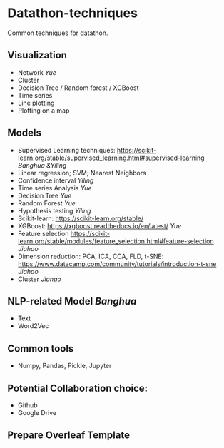 # Datathon-techniques
Common techniques for datathon.


## Visualization

- Network *Yue*
- Cluster
- Decision Tree / Random forest / XGBoost
- Time series
- Line plotting
- Plotting on a map


## Models

- Supervised Learning techniques: https://scikit-learn.org/stable/supervised_learning.html#supervised-learning *Banghua &Yiling*
- Linear regression; SVM; Nearest Neighbors
- Confidence interval *Yiling*
- Time series Analysis *Yue*
- Decision Tree *Yue*
- Random Forest *Yue*
- Hypothesis testing *Yiling*
- Scikit-learn: https://scikit-learn.org/stable/
- XGBoost: https://xgboost.readthedocs.io/en/latest/ *Yue*
- Feature selection https://scikit-learn.org/stable/modules/feature_selection.html#feature-selection *Jiahao*
- Dimension reduction: PCA, ICA, CCA, FLD, t-SNE: https://www.datacamp.com/community/tutorials/introduction-t-sne *Jiahao*
- Cluster *Jiahao*



## NLP-related Model *Banghua*

- Text
- Word2Vec

## Common tools

- Numpy, Pandas, Pickle, Jupyter

## Potential Collaboration choice:

- Github
- Google Drive

## Prepare Overleaf Template



